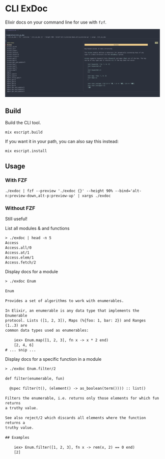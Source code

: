 # CLI ExDoc

Elixir docs on your command line for use with `fzf`.

![demo of CLI ExDoc piped through FZF](assets/demo.gif)

## Build

Build the CLI tool.
```
mix escript.build
```

If you want it in your path, you can also say this instead:

```
mix escript.install
```

## Usage

### With FZF

```
./exdoc | fzf --preview './exdoc {}' --height 90% --bind='alt-n:preview-down,alt-p:preview-up' | xargs ./exdoc
```

### Without FZF
Still useful!

List all modules & and functions
```
> ./exdoc | head -n 5
Access
Access.all/0
Access.at/1
Access.elem/1
Access.fetch/2
```

Display docs for a module
```
> ./exdoc Enum

Enum

Provides a set of algorithms to work with enumerables.

In Elixir, an enumerable is any data type that implements the Enumerable
protocol. Lists ([1, 2, 3]), Maps (%{foo: 1, bar: 2}) and Ranges (1..3) are
common data types used as enumerables:

    iex> Enum.map([1, 2, 3], fn x -> x * 2 end)
    [2, 4, 6]
# ... snip ...
```

Display docs for a specific function in a module
```
> ./exdoc Enum.filter/2

def filter(enumerable, fun)

  @spec filter(t(), (element() -> as_boolean(term()))) :: list()

Filters the enumerable, i.e. returns only those elements for which fun returns
a truthy value.

See also reject/2 which discards all elements where the function returns a
truthy value.

## Examples

    iex> Enum.filter([1, 2, 3], fn x -> rem(x, 2) == 0 end)
    [2]
```
